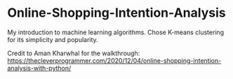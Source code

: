 # Online-Shopping-Intention-Analysis

My introduction to machine learning algorithms. Chose K-means clustering for its simplicity and popularity. 

Credit to Aman Kharwhal for the walkthrough: https://thecleverprogrammer.com/2020/12/04/online-shopping-intention-analysis-with-python/
